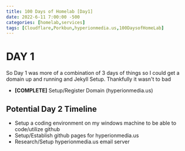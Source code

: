 ```yaml
---
title: 100 Days of Homelab [Day1]
date: 2022-6-11 7:00:00 -500
categories: [homelab,services]
tags: [Cloudflare,Porkbun,hyperionmedia.us,100DaysofHomeLab]
---
```


# DAY 1

So Day 1 was more of a combination of 3 days of things so I could get a domain up and running and Jekyll Setup.  Thankfully it wasn\'t to bad

* **[COMPLETE]** Setup/Register Domain (hyperionmedia.us)

## Potential Day 2 Timeline

* Setup a coding environment on my windows machine to be able to code/utilize github
* Setup/Establish github pages for hyperionmedia.us
* Research/Setup hyperionmedia.us email server